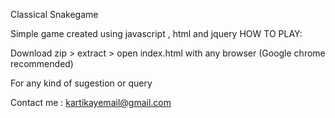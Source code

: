 Classical Snakegame 

Simple game created using javascript , html and jquery
HOW TO PLAY:

Download zip > extract > open index.html with any browser (Google chrome recommended)


For any kind of sugestion or query 

Contact me : kartikayemail@gmail.com
